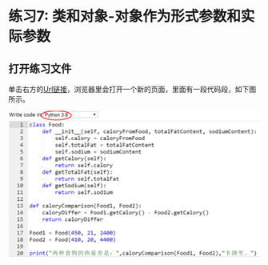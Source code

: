 # 练习7: 类和对象-对象作为形式参数和实际参数

## 打开练习文件

单击右方的[Url链接]()，浏览器里会打开一个新的页面，里面有一段代码段，如下图所示。

![](/images/章1-快速掌握编程的基础知识/类和对象-对象作为形式参数和实际参数/0.bmp)